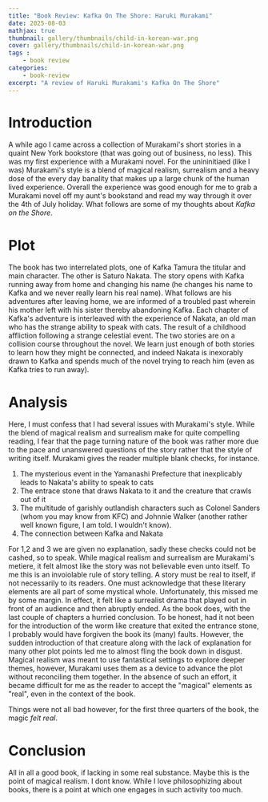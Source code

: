 ```yaml
---
title: "Book Review: Kafka On The Shore: Haruki Murakami"
date: 2025-08-03
mathjax: true
thumbnail: gallery/thumbnails/child-in-korean-war.png
cover: gallery/thumbnails/child-in-korean-war.png
tags : 
    - book review
categories:
    - book-review
excerpt: "A review of Haruki Murakami's Kafka On The Shore"
---
```


# Introduction
A while ago I came across a collection of Murakami's short stories in a quaint New York bookstore (that was going out of business, no less). This was my first experience with a Murakami novel. For the unininitiaed
(like I was) Murakami's style is a blend of magical realism, surrealism and a heavy dose of the every day banality that makes up a large chunk of the human lived experience. 
Overall the experience was good enough for me to grab a Murakami novel off my aunt's bookstand and read my way through it over the 4th of July holiday. What follows are some of my thoughts about 
_Kafka on the Shore_. 

# Plot 

The book has two interrelated plots, one of Kafka Tamura the titular and main character. The other is Saturo Nakata. The story opens with Kafka running away from home and changing his name (he changes his name to Kafka and we never really learn his real name). 
What follows are his adventures after leaving home, we are informed of a troubled past wherein his mother left with his sister thereby abandoning Kafka. 
Each chapter of Kafka's adventure is interleaved with the experience of Nakata, an old man who has the strange ability to speak with cats. The result of a childhood affliction following a strange celestial event. 
The two stories are on a collision course throughout the novel. We learn just enough of both stories to learn how they might be connected, and indeed Nakata is inexorably drawn to Kafka and spends much of the novel trying to reach him (even as Kafka tries to run away).

# Analysis 

Here, I must confess that I had several issues with Murakami's style. While the blend of magical realism and surrealism make for quite compelling reading, I fear that the page turning nature of the book was rather more due to the pace and unanswered questions of the story rather that the style of writing itself. 
Murakami gives the reader multiple blank checks, for instance. 
1. The mysterious event in the Yamanashi Prefecture that inexplicably leads to Nakata's ability to speak to cats 
2. The entrace stone that draws Nakata to it and the creature that crawls out of it
3. The multitude of garishly outlandish characters such as Colonel Sanders (whom you may know from KFC) and Johnnie Walker (another rather well known figure, I am told. I wouldn't know).
4. The connection between Kafka and Nakata 

For 1,2 and 3 we are given no explanation, sadly these checks could not be cashed, so to speak. While magical realism and surrealism are Murakami's metiere, it felt almost like the story was not believable even unto itself. To me this is an invoiolable rule of story telling. 
A story must be real to itself, if not necessarily to its readers. One must acknowledge that these literary elements are all part of some mystical whole. Unfortunately, this missed me by some margin. 
In effect, it felt like a surrealist drama that played out in front of an audience and then abruptly ended. As the book does, with the last couple of chapters a hurried conclusion. To be honest, had it not been for the introduction of the worm like creature that exited the entrance stone, I probably would have forgiven the book its (many) faults. 
However, the sudden introduction of that creature along with the lack of explanation for many other plot points led me to almost fling the book down in disgust. 
Magical realism was meant to use fantastical settings to explore deeper themes, however, Murakami uses them as a device to advance the plot without reconciling them together. In the absence of such an effort, it became difficult for me as the reader to accept the "magical" elements as "real", even in the context of the book. 

Things were not all bad however, for the first three quarters of the book, the magic _felt real_. 

# Conclusion 

All in all a good book, if lacking in some real substance. Maybe this is the point of magical realism. I dont know. 
While I love philosophizing about books, there is a point at which one engages in such activity too much. 